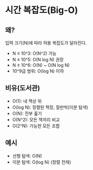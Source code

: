 # 시간 복잡도(Big-O)

## 왜?
입력 크기(N)에 따라 허용 복잡도가 달라진다.
- N ≤ 10^3: O(N^2) 가능
- N ≤ 10^5: O(N log N) 권장
- N ≤ 10^6: O(N) ~ O(N log N)
- 10^9급 범위: O(log N) 이하

## 비유(도서관)
- O(1): 내 책상 위
- O(log N): 정렬된 책장, 절반씩(이분 탐색)
- O(N): 전부 훑기
- O(N^2): 모든 책끼리 비교
- O(2^N): 가능한 모든 조합

## 예시
- 선형 탐색: O(N)
- 이분 탐색: O(log N) (정렬 전제)
```